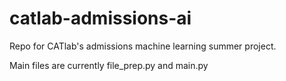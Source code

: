 # catlab-admissions-ai
Repo for CATlab's admissions machine learning summer project.

Main files are currently file_prep.py and main.py
